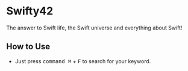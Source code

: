 # Swifty42
The answer to Swift life, the Swift universe and everything about Swift! 

## How to Use
- Just press <kbd>command ⌘</kbd> + <kbd>F</kbd> to search for your keyword.
